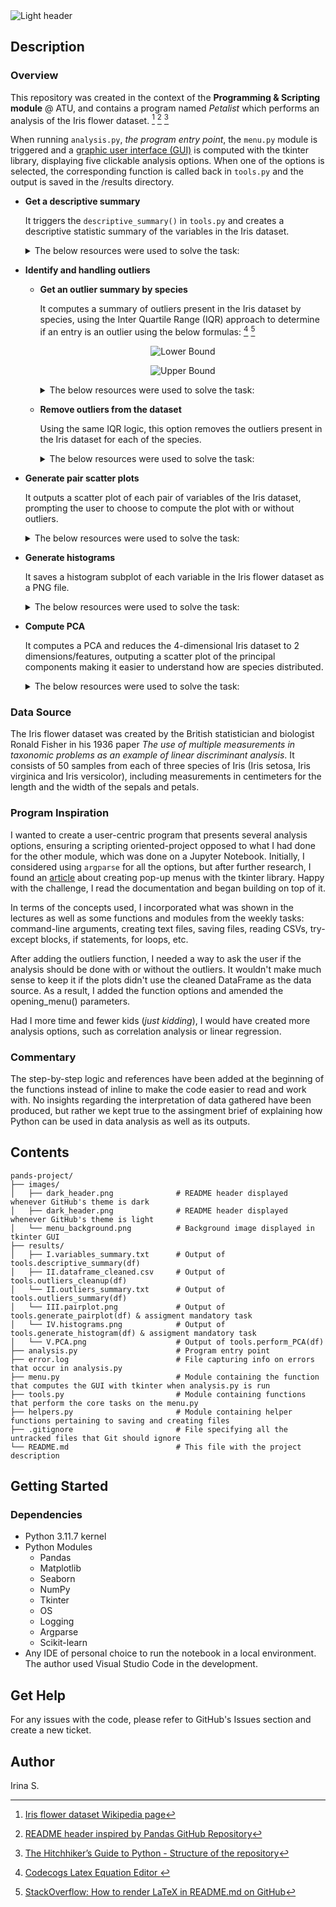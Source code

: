 <picture align="center">
  <source media="(prefers-color-scheme: dark)" srcset="https://raw.githubusercontent.com/TindraIS/pands-project/main/images/dark_header.png">
  <img alt="Light header" src="https://raw.githubusercontent.com/TindraIS/pands-project/main/images/light_header.png">
</picture>


## Description

### Overview
This repository was created in the context of the __Programming &amp; Scripting module__ @ ATU, and contains a program named _Petalist_ which performs an analysis of the Iris flower dataset. [^1] [^2] [^3]

When running `analysis.py`, _the program entry point_, the `menu.py` module is triggered and a [graphic user interface (GUI)](https://raw.githubusercontent.com/TindraIS/pands-project/main/images/menu_screenshot.png) is computed with the tkinter library, displaying five clickable analysis options. When one of the options is selected, the corresponding function is called back in `tools.py` and the output is saved in the /results directory.

- __Get a descriptive summary__
  
  It triggers the `descriptive_summary()` in `tools.py` and creates a descriptive statistic summary of the variables in the Iris dataset.
  
  <details>
  <summary>The below resources were used to solve the task:</summary>
  
  - https://realpython.com/pandas-groupby/
  - https://realpython.com/python-for-loop/
  - https://www.geeksforgeeks.org/how-to-iterate-over-dataframe-groups-in-python-pandas/ 
  - https://docs.python.org/3/library/functions.html#open
  - https://stackoverflow.com/questions/72626730/python-launch-text-file-in-users-default-text-editor
  - https://docs.python.org/3/library/os.path.html
  - https://stackoverflow.com/questions/72626730/python-launch-text-file-in-users-default-text-editor
  - https://docs.python.org/3/library/tkinter.messagebox.html
  - https://stackoverflow.com/questions/70356069/defining-and-using-a-dictionary-of-colours-in-a-plot
  
  </details>

- __Identify and handling outliers__
  
  - __Get an outlier summary by species__
    
    It computes a summary of outliers present in the Iris dataset by species, using the Inter Quartile Range (IQR) approach to determine if an entry is an outlier using the below formulas: [^4] [^5]
    <div align="center">

    ![Lower Bound](https://latex.codecogs.com/svg.image?{\color{Golden}\text{Lower&space;Bound}=Q_1-1.5\times\text{IQR}})
    
    ![Upper Bound](https://latex.codecogs.com/svg.image?{\color{Golden}\text{Upper&space;Bound}=Q_3&plus;1.5\times\text{IQR}})
    </div>
    
    <details>
    <summary>The below resources were used to solve the task:</summary>
    
    - https://www.geeksforgeeks.org/detect-and-remove-the-outliers-using-python/
    - https://www.khanacademy.org/math/statistics-probability/summarizing-quantitative-data/box-whisker-plots/a/identifying-outliers-iqr-rule
    - https://pandas.pydata.org/docs/reference/api/pandas.DataFrame.select_dtypes.html
    - https://numpy.org/doc/stable/reference/generated/numpy.where.html
    - https://realpython.com/python-zip-function/
    - https://docs.python.org/3/library/functions.html#open
    - https://stackoverflow.com/questions/72626730/python-launch-text-file-in-users-default-text-editor
    - https://docs.python.org/3/library/os.path.html
    - https://anzeljg.github.io/rin2/book2/2405/docs/tkinter/tkMessageBox.html
    
    </details>
    
  - __Remove outliers from the dataset__
  
    Using the same IQR logic, this option removes the outliers present in the Iris dataset for each of the species.
    
    <details>
    <summary>The below resources were used to solve the task:</summary>
    
    - https://www.geeksforgeeks.org/python-extracting-rows-using-pandas-iloc/
    - https://www.geeksforgeeks.org/append-extend-python/
    - https://stackoverflow.com/questions/16676101/print-the-approval-sign-check-mark-u2713-in-python
    
    </details>
    
- __Generate pair scatter plots__
  
  It outputs a scatter plot of each pair of variables of the Iris dataset, prompting the user to choose to compute the plot with or without outliers.
  
  <details>
  <summary>The below resources were used to solve the task:</summary>
  
  - https://python-charts.com/correlation/pairs-plot-seaborn/
  
  </details>
  
- __Generate histograms__
  
  It saves a histogram subplot of each variable in the Iris flower dataset as a PNG file.
  
  <details>
  <summary>The below resources were used to solve the task:</summary>
  
  - https://matplotlib.org/stable/gallery/color/named_colors.html#list-of-named-colors
  - https://stackoverflow.com/questions/70356069/defining-and-using-a-dictionary-of-colours-in-a-plot
  - https://napsterinblue.github.io/notes/python/viz/subplots/
  - https://stackoverflow.com/questions/16676101/print-the-approval-sign-check-mark-u2713-in-python
  
  </details>
  
- __Compute PCA__
  
  It computes a PCA and reduces the 4-dimensional Iris dataset to 2 dimensions/features, outputing a scatter plot of the principal components making it easier to understand how are species distributed.
  
  <details>
  <summary>The below resources were used to solve the task:</summary>
  
  - https://www.turing.com/kb/guide-to-principal-component-analysis
  - https://towardsdatascience.com/a-step-by-step-introduction-to-pca-c0d78e26a0dd
  - https://builtin.com/machine-learning/pca-in-python
  - https://saturncloud.io/blog/what-is-sklearn-pca-explained-variance-and-explained-variance-ratio-difference
  - https://scikit-learn.org/stable/modules/generated/sklearn.preprocessing.StandardScaler.html
  - https://docs.python.org/3/library/os.path.html
  - https://anzeljg.github.io/rin2/book2/2405/docs/tkinter/tkMessageBox.html
  
  </details>



### Data Source

The Iris flower dataset was created by the British statistician and biologist Ronald Fisher in his 1936 paper _The use of multiple measurements in taxonomic problems as an example of linear discriminant analysis_. It consists of 50 samples from each of three species of Iris (Iris setosa, Iris virginica and Iris versicolor), including measurements in centimeters for the length and the width of the sepals and petals. 

### Program Inspiration

I wanted to create a user-centric program that presents several analysis options, ensuring a scripting oriented-project opposed to what I had done for the other module, which was done on a Jupyter Notebook. Initially, I considered using `argparse` for all the options, but after further research, I found an [article](https://www.geeksforgeeks.org/popup-menu-in-tkinter/) about creating pop-up menus with the tkinter library. Happy with the challenge, I read the documentation and began building on top of it.

In terms of the concepts used, I incorporated what was shown in the lectures as well as some functions and modules from the weekly tasks: command-line arguments, creating text files, saving files, reading CSVs, try-except blocks, if statements, for loops, etc. 

After adding the outliers function, I needed a way to ask the user if the analysis should be done with or without the outliers. It wouldn't make much sense to keep it if the plots didn't use the cleaned DataFrame as the data source. As a result, I added the function options and amended the opening_menu() parameters.

Had I more time and fewer kids (_just kidding_), I would have created more analysis options, such as correlation analysis or linear regression.

### Commentary

The step-by-step logic and references have been added at the beginning of the functions instead of inline to make the code easier to read and work with. No insights regarding the interpretation of data gathered have been produced, but rather we kept true to the assingment brief of explaining how Python can be used in data analysis as well as its outputs.



## Contents

```
pands-project/
├── images/
│   ├── dark_header.png              # README header displayed whenever GitHub's theme is dark
│   ├── dark_header.png              # README header displayed whenever GitHub's theme is light
│   └── menu_background.png          # Background image displayed in tkinter GUI
├── results/
│   ├── I.variables_summary.txt      # Output of tools.descriptive_summary(df)
│   ├── II.dataframe_cleaned.csv     # Output of tools.outliers_cleanup(df)
│   └── II.outliers_summary.txt      # Output of tools.outliers_summary(df)
│   └── III.pairplot.png             # Output of tools.generate_pairplot(df) & assigment mandatory task
│   └── IV.histograms.png            # Output of tools.generate_histogram(df) & assigment mandatory task
│   └── V.PCA.png                    # Output of tools.perform_PCA(df)
├── analysis.py                      # Program entry point
├── error.log                        # File capturing info on errors that occur in analysis.py
├── menu.py                          # Module containing the function that computes the GUI with tkinter when analysis.py is run
├── tools.py                         # Module containing functions that perform the core tasks on the menu.py
├── helpers.py                       # Module containing helper functions pertaining to saving and creating files
├── .gitignore                       # File specifying all the untracked files that Git should ignore
└── README.md                        # This file with the project description
```


## Getting Started

### Dependencies
* Python 3.11.7 kernel
* Python Modules
    - Pandas
    - Matplotlib
    - Seaborn
    - NumPy
    - Tkinter
    - OS
    - Logging
    - Argparse
    - Scikit-learn
* Any IDE of personal choice to run the notebook in a local environment. The author used Visual Studio Code in the development. 


## Get Help

For any issues with the code, please refer to GitHub's Issues section and create a new ticket.


## Author
Irina S.


[^1]: [Iris flower dataset Wikipedia page](https://en.wikipedia.org/wiki/Iris_flower_data_set)
[^2]: [README header inspired by Pandas GitHub Repository](https://github.com/pandas-dev/pandas)
[^3]: [The Hitchhiker’s Guide to Python - Structure of the repository](https://docs.python-guide.org/writing/structure/#structure-of-the-repository)
[^4]: [Codecogs Latex Equation Editor ](https://latex.codecogs.com/eqneditor/editor.php)
[^5]: [StackOverflow: How to render LaTeX in README.md on GitHub](https://stackoverflow.com/questions/35498525/latex-rendering-in-readme-md-on-github)
